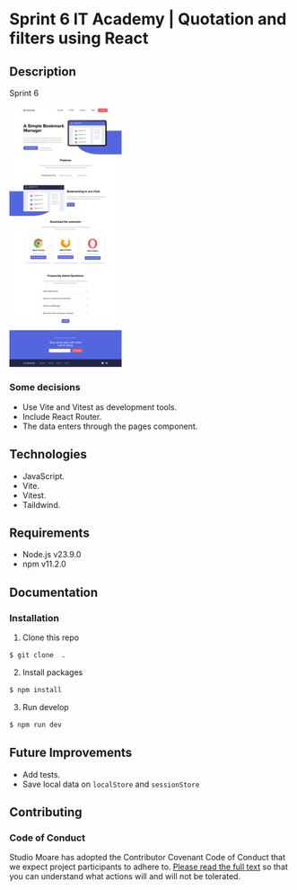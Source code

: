 # Sprint 6 IT Academy | Quotation and filters using React

## Description

Sprint 6

<img src="src/assets/images/preview-01.webp" alt="Preview" width="200"/>

### Some decisions

-   Use Vite and Vitest as development tools.
-   Include React Router.
-   The data enters through the pages component.

## Technologies

-   JavaScript.
-   Vite.
-   Vitest.
-   Taildwind.

## Requirements

-   Node.js v23.9.0
-   npm v11.2.0

## Documentation

### Installation

1. Clone this repo

```bash
$ git clone  .
```

2. Install packages

```bash
$ npm install
```

3. Run develop

```bash
$ npm run dev
```

## Future Improvements

-   Add tests.
-   Save local data on `localStore` and `sessionStore`

## Contributing

### Code of Conduct

Studio Moare has adopted the Contributor Covenant Code of Conduct that we expect project participants to adhere to. [Please read the full text](https://www.contributor-covenant.org/version/2/1/code_of_conduct/code_of_conduct.md) so that you can understand what actions will and will not be tolerated.
